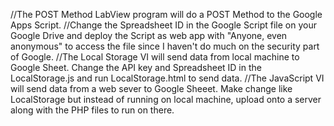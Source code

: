 //The POST Method LabView program will do a POST Method to the Google Apps Script.
//Change the Spreadsheet ID in the Google Script file on your Google Drive and deploy the Script as web app with "Anyone, even anonymous" to access the file since I haven't do much on the security part of Google.
//The Local Storage VI will send data from local machine to Google Sheet. Change the API key and Spreadsheet ID in the LocalStorage.js and run LocalStorage.html to send data.
//The JavaScript VI will send data from a web sever to Google Sheeet. Make change like LocalStorage but instead of running on local machine, upload onto a server along with the PHP files to run on there.
